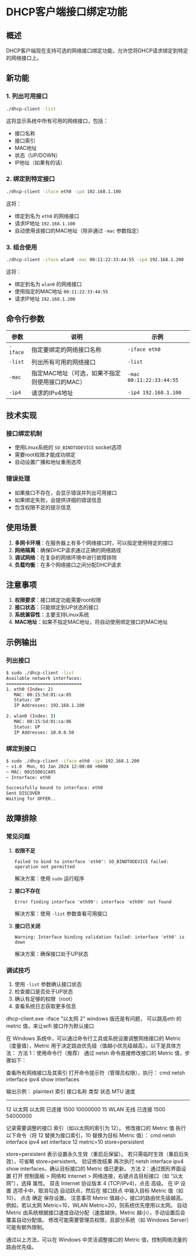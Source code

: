 # DHCP客户端接口绑定功能

## 概述

DHCP客户端现在支持可选的网络接口绑定功能，允许您将DHCP请求绑定到特定的网络接口上。

## 新功能

### 1. 列出可用接口
```bash
./dhcp-client -list
```
这将显示系统中所有可用的网络接口，包括：
- 接口名称
- 接口索引
- MAC地址
- 状态（UP/DOWN）
- IP地址（如果有的话）

### 2. 绑定到特定接口
```bash
./dhcp-client -iface eth0 -ip4 192.168.1.100
```
这将：
- 绑定到名为 `eth0` 的网络接口
- 请求IP地址 `192.168.1.100`
- 自动使用该接口的MAC地址（除非通过 `-mac` 参数指定）

### 3. 组合使用
```bash
./dhcp-client -iface wlan0 -mac 00:11:22:33:44:55 -ip4 192.168.1.200
```
这将：
- 绑定到名为 `wlan0` 的网络接口
- 使用指定的MAC地址 `00:11:22:33:44:55`
- 请求IP地址 `192.168.1.200`

## 命令行参数

| 参数 | 说明 | 示例 |
|------|------|------|
| `-iface` | 指定要绑定的网络接口名称 | `-iface eth0` |
| `-list` | 列出所有可用的网络接口 | `-list` |
| `-mac` | 指定MAC地址（可选，如果不指定则使用接口的MAC） | `-mac 00:11:22:33:44:55` |
| `-ip4` | 请求的IPv4地址 | `-ip4 192.168.1.100` |

## 技术实现

### 接口绑定机制
- 使用Linux系统的 `SO_BINDTODEVICE` socket选项
- 需要root权限才能成功绑定
- 自动设置广播和地址重用选项

### 错误处理
- 如果接口不存在，会显示错误并列出可用接口
- 如果绑定失败，会提供详细的错误信息
- 包含权限不足的提示信息

## 使用场景

1. **多网卡环境**：在服务器上有多个网络接口时，可以指定使用特定的接口
2. **网络隔离**：确保DHCP请求通过正确的网络路径
3. **调试网络**：在复杂的网络环境中进行故障排除
4. **负载均衡**：在多个网络接口之间分配DHCP请求

## 注意事项

1. **权限要求**：接口绑定功能需要root权限
2. **接口状态**：只能绑定到UP状态的接口
3. **系统兼容性**：主要支持Linux系统
4. **MAC地址**：如果不指定MAC地址，将自动使用绑定接口的MAC地址

## 示例输出

### 列出接口
```bash
$ sudo ./dhcp-client -list
Available network interfaces:
=============================
1. eth0 (Index: 2)
   MAC: 00:15:5d:01:ca:05
   Status: UP
   IP Addresses: 192.168.1.100

2. wlan0 (Index: 3)
   MAC: 00:15:5d:01:ca:06
   Status: UP
   IP Addresses: 10.0.0.50
```

### 绑定到接口
```bash
$ sudo ./dhcp-client -iface eth0 -ip4 192.168.1.200
~ v1.0  Mon, 01 Jan 2024 12:00:00 +0000
~ MAC: 00155D01CA05
~ Interface: eth0

Successfully bound to interface: eth0
Sent DISCOVER
Waiting for OFFER..
```

## 故障排除

### 常见问题

1. **权限不足**
   ```
   Failed to bind to interface 'eth0': SO_BINDTODEVICE failed: operation not permitted
   ```
   解决方案：使用 `sudo` 运行程序

2. **接口不存在**
   ```
   Error finding interface 'eth99': interface 'eth99' not found
   ```
   解决方案：使用 `-list` 参数查看可用接口

3. **接口已关闭**
   ```
   Warning: Interface binding validation failed: interface 'eth0' is down
   ```
   解决方案：确保接口处于UP状态

### 调试技巧

1. 使用 `-list` 参数确认接口状态
2. 检查接口是否处于UP状态
3. 确认有足够的权限（root）
4. 查看系统日志获取更多信息



dhcp-client.exe -iface "以太网 2"
windows 版还是有问题， 可以跳高eth 的metric 值，来让wifi 接口作为默认接口

在 Windows 系统中，可以通过命令行工具或系统设置调整网络接口的 Metric（度量值），Metric 用于决定路由优先级（值越小优先级越高）。以下是具体方法：
方法 1：使用命令行（推荐）
通过 netsh 命令直接修改接口的 Metric 值，步骤如下：

查看所有网络接口及其索引
打开命令提示符（管理员权限），执行：
cmd
netsh interface ipv4 show interfaces

输出示例：
plaintext
索引  接口名称                 类型   状态         MTU   速度
---  ------------              ----  -----------  -----  -----
12   以太网                    以太网  已连接        1500   10000000
15   WLAN                      无线    已连接        1500   54000000

记录需要调整的接口 索引（如以太网的索引为 12）。
修改接口的 Metric 值
执行以下命令（将 12 替换为接口索引，10 替换为目标 Metric 值）：
cmd
netsh interface ipv4 set interface 12 metric=10 store=persistent

store=persistent 表示设置永久生效（重启后保留）。
若只需临时生效（重启后失效），可省略 store=persistent。
验证修改结果
再次执行 netsh interface ipv4 show interfaces，确认目标接口的 Metric 值已更新。
方法 2：通过图形界面设置
打开 控制面板 > 网络和 Internet > 网络连接，右键点击目标接口（如 “以太网”），选择 属性。
双击 Internet 协议版本 4 (TCP/IPv4)，点击 高级。
在 IP 设置 选项卡中，取消勾选 自动跃点，然后在 接口跃点 中输入目标 Metric 值（如 10）。
点击 确定 保存设置。
注意事项
Metric 值越小，接口的路由优先级越高。例如，若以太网 Metric=10，WLAN Metric=20，则系统优先使用以太网。
自动 Metric 由系统根据接口速度自动分配（速度越快，Metric 越小），手动设置后会覆盖自动分配值。
修改可能需要管理员权限，且部分系统（如 Windows Server）可能有额外限制。

通过以上方法，可以在 Windows 中灵活调整接口的 Metric 值，控制网络流量的路由优先级。